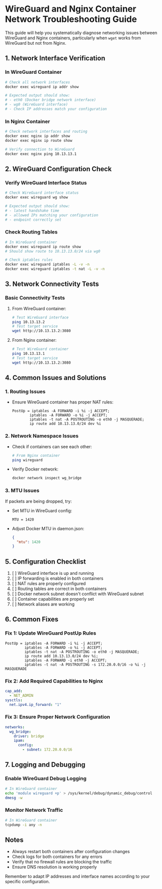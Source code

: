 # WireGuard and Nginx Container Network Troubleshooting Guide

This guide will help you systematically diagnose networking issues between WireGuard and Nginx containers, particularly when `wget` works from WireGuard but not from Nginx.

## 1. Network Interface Verification

### In WireGuard Container
```bash
# Check all network interfaces
docker exec wireguard ip addr show

# Expected output should show:
# - eth0 (Docker bridge network interface)
# - wg0 (WireGuard interface)
# - Check IP addresses match your configuration
```

### In Nginx Container
```bash
# Check network interfaces and routing
docker exec nginx ip addr show
docker exec nginx ip route show

# Verify connection to WireGuard
docker exec nginx ping 10.13.13.1
```

## 2. WireGuard Configuration Check

### Verify WireGuard Interface Status
```bash
# Check WireGuard interface status
docker exec wireguard wg show

# Expected output should show:
# - latest handshake time
# - allowed IPs matching your configuration
# - endpoint correctly set
```

### Check Routing Tables
```bash
# In WireGuard container
docker exec wireguard ip route show
# Should show route to 10.13.13.0/24 via wg0

# Check iptables rules
docker exec wireguard iptables -L -v -n
docker exec wireguard iptables -t nat -L -v -n
```

## 3. Network Connectivity Tests

### Basic Connectivity Tests
1. From WireGuard container:
   ```bash
   # Test WireGuard interface
   ping 10.13.13.2
   # Test target service
   wget http://10.13.13.2:3080
   ```

2. From Nginx container:
   ```bash
   # Test WireGuard container
   ping 10.13.13.1
   # Test target service
   wget http://10.13.13.2:3080
   ```

## 4. Common Issues and Solutions

### 1. Routing Issues
- Ensure WireGuard container has proper NAT rules:
  ```
  PostUp = iptables -A FORWARD -i %i -j ACCEPT; 
          iptables -A FORWARD -o %i -j ACCEPT; 
          iptables -t nat -A POSTROUTING -o eth0 -j MASQUERADE;
          ip route add 10.13.13.0/24 dev %i
  ```

### 2. Network Namespace Issues
- Check if containers can see each other:
  ```bash
  # From Nginx container
  ping wireguard
  ```
- Verify Docker network:
  ```bash
  docker network inspect wg_bridge
  ```

### 3. MTU Issues
If packets are being dropped, try:
- Set MTU in WireGuard config:
  ```
  MTU = 1420
  ```
- Adjust Docker MTU in daemon.json:
  ```json
  {
    "mtu": 1420
  }
  ```

## 5. Configuration Checklist

1. [ ] WireGuard interface is up and running
2. [ ] IP forwarding is enabled in both containers
3. [ ] NAT rules are properly configured
4. [ ] Routing tables are correct in both containers
5. [ ] Docker network subnet doesn't conflict with WireGuard subnet
6. [ ] Container capabilities are properly set
7. [ ] Network aliases are working

## 6. Common Fixes

### Fix 1: Update WireGuard PostUp Rules
```
PostUp = iptables -A FORWARD -i %i -j ACCEPT; 
         iptables -A FORWARD -o %i -j ACCEPT; 
         iptables -t nat -A POSTROUTING -o eth0 -j MASQUERADE; 
         ip route add 10.13.13.0/24 dev %i;
         iptables -A FORWARD -i eth0 -j ACCEPT;
         iptables -t nat -A POSTROUTING -s 172.20.0.0/16 -o %i -j MASQUERADE
```

### Fix 2: Add Required Capabilities to Nginx
```yaml
cap_add:
  - NET_ADMIN
sysctls:
  net.ipv4.ip_forward: "1"
```

### Fix 3: Ensure Proper Network Configuration
```yaml
networks:
  wg_bridge:
    driver: bridge
    ipam:
      config:
        - subnet: 172.20.0.0/16
```

## 7. Logging and Debugging

### Enable WireGuard Debug Logging
```bash
# In WireGuard container
echo 'module wireguard +p' > /sys/kernel/debug/dynamic_debug/control
dmesg -w
```

### Monitor Network Traffic
```bash
# In WireGuard container
tcpdump -i any -n
```

## Notes
- Always restart both containers after configuration changes
- Check logs for both containers for any errors
- Verify that no firewall rules are blocking the traffic
- Ensure DNS resolution is working properly

Remember to adapt IP addresses and interface names according to your specific configuration.
